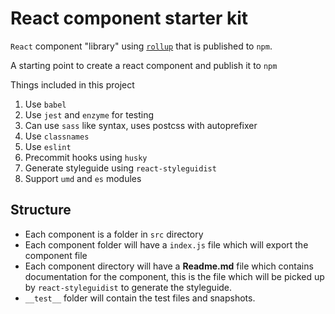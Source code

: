 # React component starter kit

`React` component "library" using [`rollup`](https://github.com/rollup/rollup) that is published to `npm`. 

A starting point to create a react component and publish it to `npm`

Things included in this project

1. Use `babel`
2. Use `jest` and `enzyme` for testing
3. Can use `sass` like syntax, uses postcss with autoprefixer
4. Use `classnames`
5. Use `eslint`
6. Precommit hooks using `husky`
7. Generate styleguide using `react-styleguidist`
8. Support `umd` and `es` modules

## Structure
* Each component is a folder in `src` directory
* Each component folder will have a `index.js` file which will export the component file
* Each component directory will have a __Readme.md__ file which contains documentation for the component, this is the file which will be picked up by `react-styleguidist` to generate the styleguide. 
* `__test__` folder will contain the test files and snapshots.



